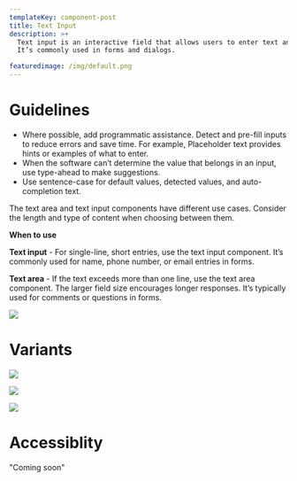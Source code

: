 ```yaml
---
templateKey: component-post
title: Text Input
description: >+
  Text input is an interactive field that allows users to enter text and data.
  It’s commonly used in forms and dialogs.

featuredimage: /img/default.png
---
```

# **Guidelines**

* Where possible, add programmatic assistance. Detect and pre-fill inputs to reduce errors and save time. 
For example, Placeholder text provides hints or examples of what to enter.
* When the software can’t determine the value that belongs in an input, use type-ahead to make suggestions.
* Use sentence-case for default values, detected values, and auto-completion text.

The text area and text input components have different use cases. Consider the length and type of content when choosing between them.

**W﻿hen to use**

**Text input** - For single-line, short entries, use the text input component. It’s commonly used for name, phone number, or email entries in forms. 

**Text area** - If the text exceeds more than one line, use the text area component. The larger field size encourages longer responses. It’s typically used for comments or questions in forms.  

![](/img/default.png)

# **V﻿ariants**

![](/img/helper-text.png)

![](/img/input-text-withtooltip.png)

![](/img/text-area.png)

# **A﻿ccessiblity**

"Coming soon"